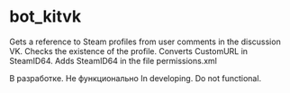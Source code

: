 # bot_kitvk
Gets a reference to Steam profiles from user comments in the discussion VK. Checks the existence of the profile. Converts CustomURL in SteamID64. Adds SteamID64 in the file permissions.xml

В разработке. Не функционально
In developing. Do not functional.
